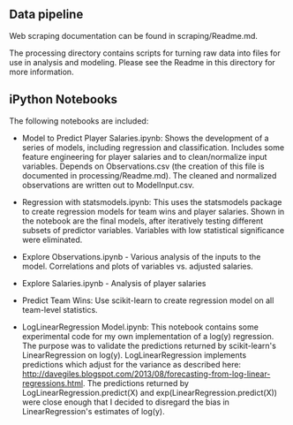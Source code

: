 ## Data pipeline

Web scraping documentation can be found in scraping/Readme.md.

The processing directory contains scripts for turning raw data into files for use in analysis and modeling. Please see the Readme in 
this directory for more information.

## iPython Notebooks

The following notebooks are included:

* Model to Predict Player Salaries.ipynb: Shows the development of a series of models, including regression and classification. Includes
some feature engineering for player salaries and to clean/normalize input variables. Depends on Observations.csv (the creation of this file is documented in 
processing/Readme.md). The cleaned and normalized observations are written out to ModelInput.csv.

* Regression with statsmodels.ipynb: This uses the statsmodels package to create regression models for team wins and player salaries. Shown
in the notebook are the final models, after iteratively testing different subsets of predictor variables. Variables with low statistical
significance were eliminated.

* Explore Observations.ipynb - Various analysis of the inputs to the model. Correlations and plots of variables vs. adjusted salaries.

* Explore Salaries.ipynb - Analysis of player salaries

* Predict Team Wins: Use scikit-learn to create regression model on all team-level statistics.

* LogLinearRegression Model.ipynb: This notebook contains some experimental code for my own implementation of a log(y) regression. The purpose
was to validate the predictions returned by scikit-learn's LinearRegression on log(y). LogLinearRegression implements predictions which adjust 
for the variance as described here: http://davegiles.blogspot.com/2013/08/forecasting-from-log-linear-regressions.html. The predictions returned by
LogLinearRegression.predict(X) and exp(LinearRegression.predict(X)) were close enough that I decided to disregard the bias in LinearRegression's estimates
of log(y).




